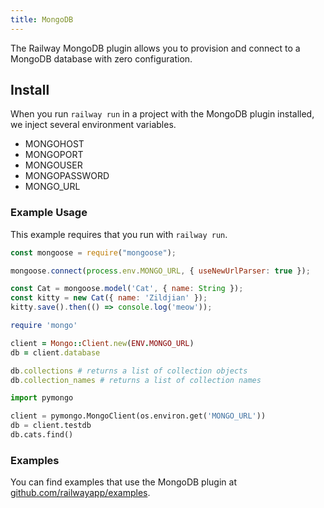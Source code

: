 ```yaml
---
title: MongoDB
---
```


The Railway MongoDB plugin allows you to provision and connect to a
MongoDB database with zero configuration.

## Install

When you run `railway run` in a project with the MongoDB plugin installed, we inject several environment variables.

- MONGOHOST
- MONGOPORT
- MONGOUSER
- MONGOPASSWORD
- MONGO_URL

### Example Usage

This example requires that you run with `railway run`.

```js
const mongoose = require("mongoose");

mongoose.connect(process.env.MONGO_URL, { useNewUrlParser: true });

const Cat = mongoose.model('Cat', { name: String });
const kitty = new Cat({ name: 'Zildjian' });
kitty.save().then(() => console.log('meow'));
```

```ruby
require 'mongo'

client = Mongo::Client.new(ENV.MONGO_URL)
db = client.database

db.collections # returns a list of collection objects
db.collection_names # returns a list of collection names
```

```python
import pymongo

client = pymongo.MongoClient(os.environ.get('MONGO_URL'))
db = client.testdb
db.cats.find()
```

### Examples

You can find examples that use the MongoDB plugin at
[github.com/railwayapp/examples](https://github.com/railwayapp/examples).
